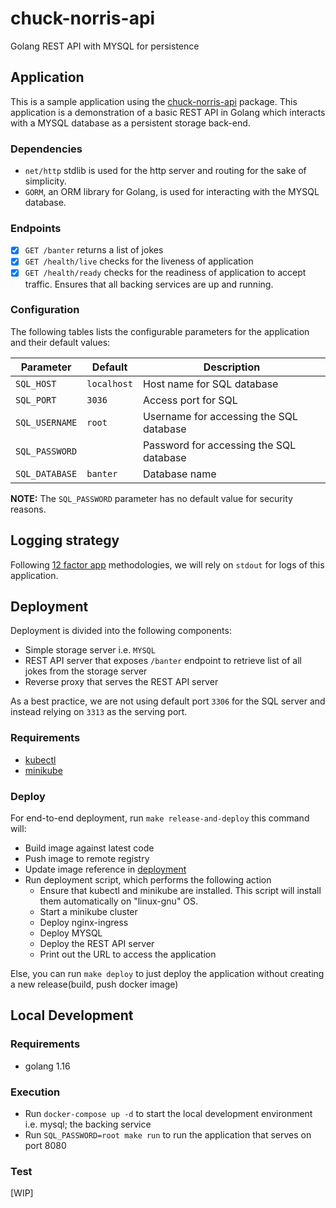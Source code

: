 # chuck-norris-api

Golang REST API with MYSQL for persistence

## Application

This is a sample application using the [chuck-norris-api](https://api.chucknorris.io/) package. This application is a demonstration of a basic REST API in Golang which interacts with a MYSQL database as a persistent storage back-end.

### Dependencies

- `net/http` stdlib is used for the http server and routing for the sake of simplicity.
- `GORM`, an ORM library for Golang, is used for interacting with the MYSQL database.

### Endpoints

- [x] `GET /banter` returns a list of jokes
- [x] `GET /health/live` checks for the liveness of application
- [x] `GET /health/ready` checks for the readiness of application to accept traffic. Ensures that all backing services are up and running.

### Configuration

The following tables lists the configurable parameters for the application and their default values:

| Parameter      | Default     | Description                             |
| -------------- | ----------- | --------------------------------------- |
| `SQL_HOST`     | `localhost` | Host name for SQL database              |
| `SQL_PORT`     | `3036`      | Access port for SQL                     |
| `SQL_USERNAME` | `root`      | Username for accessing the SQL database |
| `SQL_PASSWORD` |             | Password for accessing the SQL database |
| `SQL_DATABASE` | `banter`    | Database name                           |

**NOTE:** The `SQL_PASSWORD` parameter has no default value for security reasons.

## Logging strategy

Following [12 factor app](https://12factor.net) methodologies, we will rely on `stdout` for logs of this application.

## Deployment

Deployment is divided into the following components:

- Simple storage server i.e. `MYSQL`
- REST API server that exposes `/banter` endpoint to retrieve list of all jokes from the storage server
- Reverse proxy that serves the REST API server

As a best practice, we are not using default port `3306` for the SQL server and instead relying on `3313` as the serving port.

### Requirements

- [kubectl](https://kubernetes.io/docs/tasks/tools/install-kubectl-linux/)
- [minikube](https://minikube.sigs.k8s.io/docs/start/)

### Deploy

For end-to-end deployment, run `make release-and-deploy` this command will:

- Build image against latest code
- Push image to remote registry
- Update image reference in [deployment](./deploy/api/deployment.yaml)
- Run deployment script, which performs the following action
  - Ensure that kubectl and minikube are installed. This script will install them automatically on "linux-gnu" OS.
  - Start a minikube cluster
  - Deploy nginx-ingress
  - Deploy MYSQL
  - Deploy the REST API server
  - Print out the URL to access the application

Else, you can run `make deploy` to just deploy the application without creating a new release(build, push docker image)

## Local Development

### Requirements

- golang 1.16

### Execution

- Run `docker-compose up -d` to start the local development environment i.e. mysql; the backing service
- Run `SQL_PASSWORD=root make run` to run the application that serves on port 8080

### Test

[WIP]
